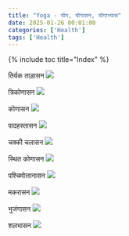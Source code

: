 ```yaml
---
title: "Yoga - योग, योगासन, योगाभ्यास"
date: 2025-01-26 00:01:00
categories: ['Health']
tags: ['Health']
---
```

{% include toc title="Index" %}


तिर्यक ताड़ासन
![](https://www.youtube.com/watch?v=NKp9DvzzZTo)

त्रिकोणासन
![](https://www.youtube.com/watch?v=rfOmGH6bM1o)


कोणासन
![](https://www.youtube.com/watch?v=2VbxS78j-2M)


पादहस्तासन
![](https://www.youtube.com/watch?v=fByUfQ6oiyE)

चक्की चलासन
![](https://www.youtube.com/watch?v=Ov7mmcdZH50)

स्थित कोणासन
![](https://www.youtube.com/watch?v=61Fb0WwBIMk)

पश्चिमोत्तानासन
![](https://www.youtube.com/watch?v=5NXOIeF22Ig)


मकरासन
![](https://youtube.com/watch?v=vvkWXG3ZMfc)

भुजंगासन 
![](https://www.youtube.com/watch?v=MCenNjN4N2w)

शलभासन
![](https://www.youtube.com/watch?v=5OZfc285BSk)
